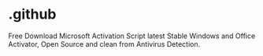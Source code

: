 # .github
Free Download Microsoft Activation Script latest Stable Windows and Office Activator, Open Source and clean from Antivirus Detection.

